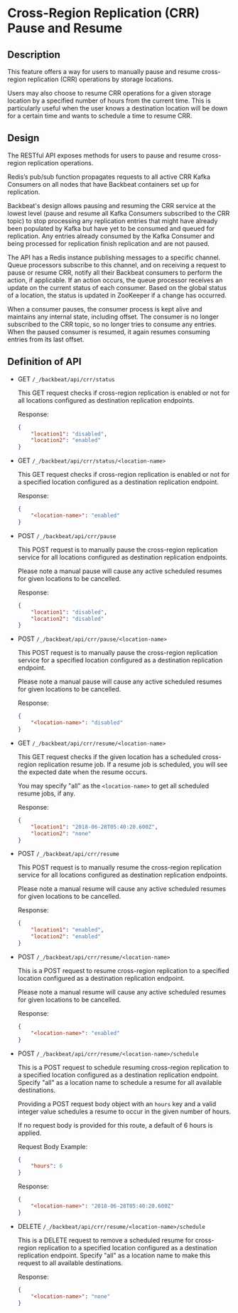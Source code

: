 # Cross-Region Replication (CRR) Pause and Resume

## Description

This feature offers a way for users to manually pause and resume cross-region
replication (CRR) operations by storage locations.

Users may also choose to resume CRR operations for a given storage location by a
specified number of hours from the current time. This is particularly useful
when the user knows a destination location will be down for a certain time and
wants to schedule a time to resume CRR.

## Design

The RESTful API exposes methods for users to pause and resume cross-region
replication operations.

Redis’s pub/sub function propagates requests to all active CRR Kafka Consumers
on all nodes that have Backbeat containers set up for replication.

Backbeat's design allows pausing and resuming the CRR service at the lowest
level (pause and resume all Kafka Consumers subscribed to the CRR topic) to
stop processing any replication entries that might have already been populated
by Kafka but have yet to be consumed and queued for replication. Any entries
already consumed by the Kafka Consumer and being processed for replication
finish replication and are not paused.

The API has a Redis instance publishing messages to a specific channel. Queue
processors subscribe to this channel, and on receiving a request to pause or
resume CRR, notify all their Backbeat consumers to perform the action, if
applicable. If an action occurs, the queue processor receives an update on the
current status of each consumer. Based on the global status of a location, the
status is updated in ZooKeeper if a change has occurred.

When a consumer pauses, the consumer process is kept alive and maintains any
internal state, including offset. The consumer is no longer subscribed to the
CRR topic, so no longer tries to consume any entries. When the paused consumer
is resumed, it again resumes consuming entries from its last offset.

## Definition of API

* GET `/_/backbeat/api/crr/status`

    This GET request checks if cross-region replication is enabled or not for
    all locations configured as destination replication endpoints.

    Response:
    ```json
    {
        "location1": "disabled",
        "location2": "enabled"
    }
    ```

* GET `/_/backbeat/api/crr/status/<location-name>`

    This GET request checks if cross-region replication is enabled or not for
    a specified location configured as a destination replication endpoint.

    Response:
    ```json
    {
        "<location-name>": "enabled"
    }
    ```

* POST `/_/backbeat/api/crr/pause`

    This POST request is to manually pause the cross-region replication service
    for all locations configured as destination replication endpoints.

    Please note a manual pause will cause any active scheduled resumes for given
    locations to be cancelled.

    Response:
    ```json
    {
        "location1": "disabled",
        "location2": "disabled"
    }
    ```

* POST `/_/backbeat/api/crr/pause/<location-name>`

    This POST request is to manually pause the cross-region replication service
    for a specified location configured as a destination replication endpoint.

    Please note a manual pause will cause any active scheduled resumes for given
    locations to be cancelled.

    Response:
    ```json
    {
        "<location-name>": "disabled"
    }
    ```

* GET `/_/backbeat/api/crr/resume/<location-name>`

    This GET request checks if the given location has a scheduled cross-region
    replication resume job. If a resume job is scheduled, you will see the
    expected date when the resume occurs.

    You may specify "all" as the `<location-name>` to get all scheduled resume
    jobs, if any.

    Response:
    ```json
    {
        "location1": "2018-06-28T05:40:20.600Z",
        "location2": "none"
    }
    ```

* POST `/_/backbeat/api/crr/resume`

    This POST request is to manually resume the cross-region replication
    service for all locations configured as destination replication endpoints.

    Please note a manual resume will cause any active scheduled resumes for
    given locations to be cancelled.

    Response:
    ```json
    {
        "location1": "enabled",
        "location2": "enabled"
    }
    ```

* POST `/_/backbeat/api/crr/resume/<location-name>`

    This is a POST request to resume cross-region replication to a specified
    location configured as a destination replication endpoint.

    Please note a manual resume will cause any active scheduled resumes for
    given locations to be cancelled.

    Response:
    ```json
    {
        "<location-name>": "enabled"
    }
    ```

* POST `/_/backbeat/api/crr/resume/<location-name>/schedule`

    This is a POST request to schedule resuming cross-region replication
    to a specified location configured as a destination replication endpoint.
    Specify "all" as a location name to schedule a resume for all available
    destinations.

    Providing a POST request body object with an `hours` key and a valid
    integer value schedules a resume to occur in the given number of hours.

    If no request body is provided for this route, a default of 6 hours is
    applied.

    Request Body Example:
    ```json
    {
        "hours": 6
    }
    ```

    Response:
    ```json
    {
        "<location-name>": "2018-06-28T05:40:20.600Z"
    }
    ```

* DELETE `/_/backbeat/api/crr/resume/<location-name>/schedule`

    This is a DELETE request to remove a scheduled resume for cross-region
    replication to a specified location configured as a destination replication
    endpoint.
    Specify "all" as a location name to make this request to all available
    destinations.

    Response:
    ```json
    {
        "<location-name>": "none"
    }
    ```
